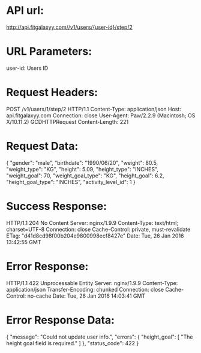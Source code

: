 API url:
========================================
http://api.fitgalaxyy.com//v1/users/{user-id}/step/2


URL Parameters:
========================================
user-id: Users ID


Request Headers:
========================================
POST /v1/users/1/step/2 HTTP/1.1
Content-Type: application/json
Host: api.fitgalaxyy.com
Connection: close
User-Agent: Paw/2.2.9 (Macintosh; OS X/10.11.2) GCDHTTPRequest
Content-Length: 221


Request Data:
========================================
{
    "gender":       "male",
    "birthdate":    "1990/06/20",
    "weight":       80.5,
    "weight_type":  "KG",
    "height":       5.09,
    "height_type":  "INCHES",
    "weight_goal":  70,
    "weight_goal_type": "KG",
    "height_goal":      6.2,
    "height_goal_type": "INCHES",
    "activity_level_id":    1
}


Success Response:
========================================
HTTP/1.1 204 No Content
Server: nginx/1.9.9
Content-Type: text/html; charset=UTF-8
Connection: close
Cache-Control: private, must-revalidate
ETag: "d41d8cd98f00b204e9800998ecf8427e"
Date: Tue, 26 Jan 2016 13:42:55 GMT


Error Response:
========================================
HTTP/1.1 422 Unprocessable Entity
Server: nginx/1.9.9
Content-Type: application/json
Transfer-Encoding: chunked
Connection: close
Cache-Control: no-cache
Date: Tue, 26 Jan 2016 14:03:41 GMT


Error Response Data:
========================================
{
    "message":  "Could not update user info.",
    "errors":   {
        "height_goal":  [   "The height goal field is required."    ]
    },
    "status_code":  422
}
